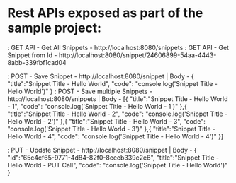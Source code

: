 # Rest APIs exposed as part of the sample project:

: GET API - Get All Snippets - http://localhost:8080/snippets
: GET API - Get Snippet from Id - http://localhost:8080/snippet/24606899-54aa-4443-8abb-339fbf1cad04

: POST - Save Snippet - http://localhost:8080/snippet | Body - {
                                                                	"title":"Snippet Title - Hello World",
                                                                	"code": "console.log('Snippet Title - Hello World')"
                                                                }
: POST - Save multiple Snippets - http://localhost:8080/snippets | Body - [{
                                                                          	"title":"Snippet Title - Hello World - 1",
                                                                          	"code": "console.log('Snippet Title - Hello World - 1')"
                                                                          },{
                                                                          	"title":"Snippet Title - Hello World - 2",
                                                                          	"code": "console.log('Snippet Title - Hello World - 2')"
                                                                          },{
                                                                          	"title":"Snippet Title - Hello World - 3",
                                                                          	"code": "console.log('Snippet Title - Hello World - 3')"
                                                                          },{
                                                                          	"title":"Snippet Title - Hello World - 4",
                                                                          	"code": "console.log('Snippet Title - Hello World - 4')"
                                                                          }]

: PUT - Update Snippet - http://localhost:8080/snippet | Body - {
                                                                 	"id":"65c4cf65-9771-4d84-82f0-8ceeb339c2e6",
                                                                 	"title":"Snippet Title - Hello World - PUT Call",
                                                                 	"code": "console.log('Snippet Title - Hello World')"
                                                                 }